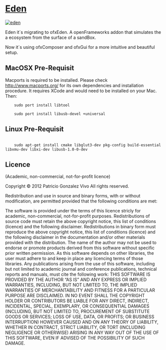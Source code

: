 # [Eden](http://patriciogonzalezvivo.com/2011/efectomariposa/)
[![eden](http://patriciogonzalezvivo.com/2011/efectomariposa/thumb.jpg)](http://patriciogonzalezvivo.com/2011/efectomariposa/)


Eden it´s migrating to ofxEden. A openFrameworks addon that simulates the a ecosystem from the surface of a sandBox.

Now it´s using ofxComposer and ofxGui for a more intuitive and beautiful setup.


## MacOSX Pre-Requisit

Macports is required to be installed. Please check http://www.macports.org/ for its own dependencies and installation procedure. It requires XCode and would need to be installed on your Mac. Then: 

```
	sudo port install libtool

	sudo port install libusb-devel +universal
```

## Linux Pre-Requisit 

```

	sudo apt-get install cmake libglut3-dev pkg-config build-essential libxmu-dev libxi-dev libusb-1.0-0-dev

```

## Licence
(Academic, non-commercial, not-for-profit licence)

Copyright © 2012 Patricio Gonzalez Vivo All rights reserved.

Redistribution and use in source and binary forms, with or without modification, are permitted provided that the following conditions are met:

The software is provided under the terms of this licence stricly for academic, non-commercial, not-for-profit purposes.
Redistributions of source code must retain the above copyright notice, this list of conditions (licence) and the following disclaimer.
Redistributions in binary form must reproduce the above copyright notice, this list of conditions (licence) and the following disclaimer in the documentation and/or other materials provided with the distribution.
The name of the author may not be used to endorse or promote products derived from this software without specific prior written permission.
As this software depends on other libraries, the user must adhere to and keep in place any licencing terms of those libraries.
Any publications arising from the use of this software, including but not limited to academic journal and conference publications, technical reports and manuals, must cite the following work:
THIS SOFTWARE IS PROVIDED BY THE AUTHOR “AS IS” AND ANY EXPRESS OR IMPLIED WARRANTIES, INCLUDING, BUT NOT LIMITED TO, THE IMPLIED WARRANTIES OF MERCHANTABILITY AND FITNESS FOR A PARTICULAR PURPOSE ARE DISCLAIMED. IN NO EVENT SHALL THE COPYRIGHT HOLDER OR CONTRIBUTORS BE LIABLE FOR ANY DIRECT, INDIRECT, INCIDENTAL, SPECIAL, EXEMPLARY, OR CONSEQUENTIAL DAMAGES (INCLUDING, BUT NOT LIMITED TO, PROCUREMENT OF SUBSTITUTE GOODS OR SERVICES; LOSS OF USE, DATA, OR PROFITS; OR BUSINESS INTERRUPTION) HOWEVER CAUSED AND ON ANY THEORY OF LIABILITY, WHETHER IN CONTRACT, STRICT LIABILITY, OR TORT (INCLUDING NEGLIGENCE OR OTHERWISE) ARISING IN ANY WAY OUT OF THE USE OF THIS SOFTWARE, EVEN IF ADVISED OF THE POSSIBILITY OF SUCH DAMAGE.